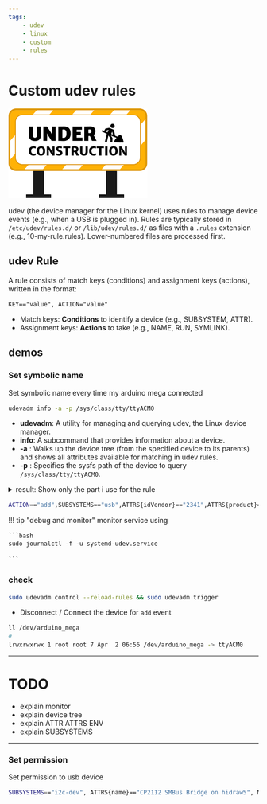 ```yaml
---
tags:
    - udev
    - linux
    - custom
    - rules
---
```


# Custom udev rules

![](../../../assets/images/under_construction.png)

udev (the device manager for the Linux kernel) uses rules to manage device events (e.g., when a USB is plugged in). Rules are typically stored in `/etc/udev/rules.d/` or `/lib/udev/rules.d/` as files with a `.rules` extension (e.g., 10-my-rule.rules). Lower-numbered files are processed first.

## udev Rule
A rule consists of match keys (conditions) and assignment keys (actions), written in the format:

```
KEY=="value", ACTION="value"
```

- Match keys: **Conditions** to identify a device (e.g., SUBSYSTEM, ATTR).
- Assignment keys: **Actions** to take (e.g., NAME, RUN, SYMLINK).


## demos
### Set symbolic name
Set symbolic name every time my arduino mega connected



```bash
udevadm info -a -p /sys/class/tty/ttyACM0
```

- **udevadm**: A utility for managing and querying udev, the Linux device manager.
- **info**: A subcommand that provides information about a device.
- **-a** : Walks up the device tree (from the specified device to its parents) and shows all attributes available for matching in udev rules.
- **-p** : Specifies the sysfs path of the device to query `/sys/class/tty/ttyACM0`.

<details>
    <summary>result: Show only the part i use for the rule</summary>

```
looking at parent device '/devices/pci0000:00/0000:00:14.0/usb3/3-4/3-4.1/3-4.1.5/3-4.1.5.3':
    KERNELS=="3-4.1.5.3"
    SUBSYSTEMS=="usb"
    DRIVERS=="usb"
    ATTRS{authorized}=="1"
    ...
    ATTRS{configuration}==""
    ATTRS{devnum}=="24"
    ATTRS{devpath}=="4.1.5.3"
    ATTRS{idProduct}=="0010"
    ATTRS{idVendor}=="2341"
    ATTRS{ltm_capable}=="no"
    ATTRS{manufacturer}=="Arduino (www.arduino.cc)"
    ...
    ATTRS{product}=="Arduino Mega 2560"
    ATTRS{quirks}=="0x0"

```
</details>



```bash title="/etc/udev/rules.d/91-arduino.rules"
ACTION=="add",SUBSYSTEMS=="usb",ATTRS{idVendor}=="2341",ATTRS{product}=="Arduino Mega 2560", SYMLINK+="arduino_mega"
```

!!! tip "debug and monitor"
    monitor service using

    ```bash
    sudo journalctl -f -u systemd-udev.service
    
    ```
     

### check

```bash
sudo udevadm control --reload-rules && sudo udevadm trigger
```

- Disconnect / Connect the device for `add` event
```bash
ll /dev/arduino_mega 
#
lrwxrwxrwx 1 root root 7 Apr  2 06:56 /dev/arduino_mega -> ttyACM0
```


---
# TODO
- explain monitor
- explain device tree
- explain ATTR ATTRS ENV
- explain SUBSYSTEMS
  
---

### Set permission
Set permission to usb device

```bash
SUBSYSTEMS=="i2c-dev", ATTRS{name}=="CP2112 SMBus Bridge on hidraw5", MODE="0666"
```

